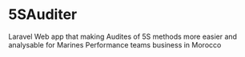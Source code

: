 # 5SAuditer
Laravel Web app that making Audites of 5S methods more easier and analysable for Marines Performance teams business in Morocco
